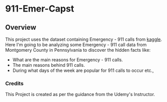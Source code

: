 # 911-Emer-Capst
## Overview
This project uses the dataset containing Emergency - 911 calls from [kaggle](https://www.kaggle.com/mchirico/montcoalert).
Here I'm going to be analyzing some Emergency - 911 call data from Montgomery County in Pennsylvania to discover the hidden facts like:
* What are the main reasons for Emergency - 911 calls.
* The main reasons behind 911 calls.
* During what days of the week are popular for 911 calls to occur etc.,

### Credits
This Project is created as per the guidance from the Udemy's Instructor.
